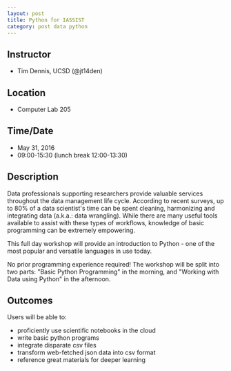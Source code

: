 ```yaml
---
layout: post
title: Python for IASSIST
category: post data python
---
```


## Instructor

* Tim Dennis, UCSD (@jt14den)

## Location 

* Computer Lab 205

## Time/Date 

* May 31, 2016
* 09:00-15:30 (lunch break 12:00-13:30)

## Description 

Data professionals supporting researchers provide valuable services throughout the data management life cycle. According to recent surveys, up to 80% of a data scientist's time can be spent cleaning, harmonizing and integrating data (a.k.a.: data wrangling). While there are many useful tools available to assist with these types of workflows, knowledge of basic programming can be extremely empowering.

This full day workshop will provide an introduction to Python - one of the most popular and versatile languages in use today.

No prior programming experience required! The workshop will be split into two parts: "Basic Python Programming" in the morning, and "Working with Data using Python" in the afternoon.

## Outcomes

Users will be able to:

* proficiently use scientific notebooks in the cloud
* write basic python programs
* integrate disparate csv files
* transform web-fetched json data into csv format
* reference great materials for deeper learning
